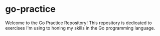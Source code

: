 # go-practice

Welcome to the Go Practice Repository! This repository is dedicated to exercises I'm using to honing my skills in the Go programming language.